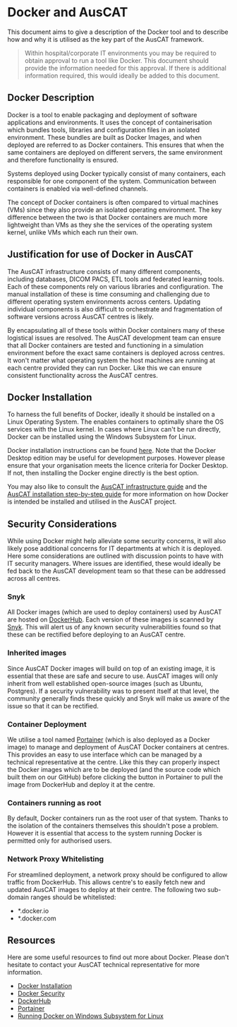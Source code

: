 # Docker and AusCAT

This document aims to give a description of the Docker tool and to describe how and why it is utilised as the key part of the AusCAT framework.

> Within hospital/corporate IT environments you may be required to obtain approval to run a tool like Docker. This document should provide the information needed for this approval. If there is additional information required, this would ideally be added to this document.

## Docker Description

Docker is a tool to enable packaging and deployment of software applications and environments. It uses the concept of containerisation which bundles tools, libraries and configuration files in an isolated environment. These bundles are built as Docker Images, and when deployed are referred to as Docker containers. This ensures that when the same containers are deployed on different servers, the same environment and therefore functionality is ensured.

Systems deployed using Docker typically consist of many containers, each responsible for one component of the system. Communication between containers is enabled via well-defined channels.

The concept of Docker containers is often compared to virtual machines (VMs) since they also provide an isolated operating environment. The key difference between the two is that Docker containers are much more lightweight than VMs as they she the services of the operating system kernel, unlike VMs which each run their own.

## Justification for use of Docker in AusCAT

The AusCAT infrastructure consists of many different components, including databases, DICOM PACS, ETL tools and federated learning tools. Each of these components rely on various libraries and configuration. The manual installation of these is time consuming and challenging due to different operating system environments across centers. Updating individual components is also difficult to orchestrate and fragmentation of software versions across AusCAT centres is likely.

By encapsulating all of these tools within Docker containers many of these logistical issues are resolved. The AusCAT development team can ensure that all Docker containers are tested and functioning in a simulation environment before the exact same containers is deployed across centres. It won't matter what operating system the host machines are running at each centre provided they can run Docker. Like this we can ensure consistent functionality across the AusCAT centres.

## Docker Installation

To harness the full benefits of Docker, ideally it should be installed on a Linux Operating System. The enables containers to optimally share the OS services with the Linux kernel. In cases where Linux can't be run directly, Docker can be installed using the Windows Subsystem for Linux.

Docker installation instructions can be found [here](https://docs.docker.com/engine/install/). Note that the Docker Desktop edition may be useful for development purposes. However please ensure that your organisation meets the licence criteria for Docker Desktop. If not, then installing the Docker engine directly is the best option.

You may also like to consult the [AusCAT infrastructure guide](https://github.com/AustralianCancerDataNetwork/auscatverse/blob/main/guides/INFRASTRUCTURE.md) and the [AusCAT installation step-by-step guide](https://github.com/AustralianCancerDataNetwork/auscat_installation/blob/main/README.md) for more information on how Docker is intended be installed and utilised in the AusCAT project.

## Security Considerations

While using Docker might help alleviate some security concerns, it will also likely pose additional concerns for IT departments at which it is deployed. Here some considerations are outlined with discussion points to have with IT security managers. Where issues are identified, these would ideally be fed back to the AusCAT development team so that these can be addressed across all centres.

### Snyk

All Docker images (which are used to deploy containers) used by AusCAT are hosted on [DockerHub](https://hub.docker.com/). Each version of these images is scanned by [Snyk](https://www.snyk.io). This will alert us of any known security vulnerabilities found so that these can be rectified before deploying to an AusCAT centre.

### Inherited images

Since AusCAT Docker images will build on top of an existing image, it is essential that these are safe and secure to use. AusCAT images will only inherit from well established open-source images (such as Ubuntu, Postgres). If a security vulnerability was to present itself at that level, the community generally finds these quickly and Snyk will make us aware of the issue so that it can be rectified.

### Container Deployment

We utilise a tool named [Portainer](https://www.portainer.io/) (which is also deployed as a Docker image) to manage and deployment of AusCAT Docker containers at centres. This provides an easy to use interface which can be managed by a technical representative at the centre. Like this they can properly inspect the Docker images which are to be deployed (and the source code which built them on our GitHub) before clicking the button in Portainer to pull the image from DockerHub and deploy it at the centre.

### Containers running as root

By default, Docker containers run as the root user of that system. Thanks to the isolation of the containers themselves this shouldn't pose a problem. However it is essential that access to the system running Docker is permitted only for authorised users.

### Network Proxy Whitelisting

For streamlined deployment, a network proxy should be configured to allow traffic from DockerHub. This allows centre's to easily fetch new and updated AusCAT images to deploy at their centre. The following two sub-domain ranges should be whitelisted:

- *.docker.io
- *.docker.com

## Resources

Here are some useful resources to find out more about Docker. Please don't hesitate to contact your AusCAT technical representative for more information.

- [Docker Installation](https://docs.docker.com/engine/install/)
- [Docker Security](https://docs.docker.com/engine/security/)
- [DockerHub](https://hub.docker.com/)
- [Portainer](https://www.portainer.io/)
- [Running Docker on Windows Subsystem for Linux](https://docs.docker.com/desktop/windows/wsl/)

